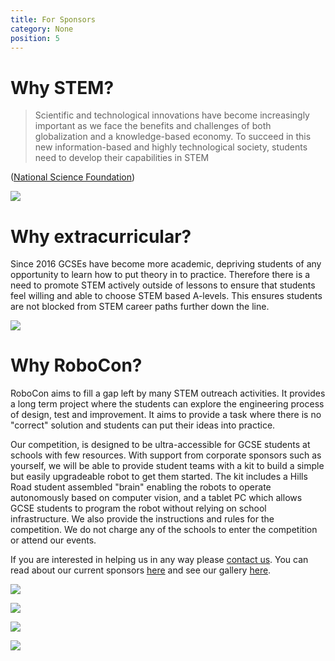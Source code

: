 ```yaml
---
title: For Sponsors
category: None
position: 5
---
```

# Why STEM?

> Scientific and technological innovations have become increasingly important as we face the benefits and challenges of both globalization and a knowledge-based economy. To succeed in this new information-based and highly technological society, students need to develop their capabilities in STEM

([National Science Foundation](https://web.archive.org/web/20171013181600/https://www.nsf.gov/))

![](/images/Brainbox2.jpg)

# Why extracurricular?

Since 2016 GCSEs have become more academic, depriving students of any opportunity to learn how to put theory in to practice. Therefore there is a need to promote STEM actively outside of lessons to ensure that students feel willing and able to choose STEM based A-levels. This ensures students are not blocked from STEM career paths further down the line.

![](/images/2024/IMG_6975.JPG)

# Why RoboCon?

RoboCon aims to fill a gap left by many STEM outreach activities. It provides a long term project where the students can explore the engineering process of design, test and improvement. It aims to provide a task where there is no "correct" solution and students can put their ideas into practice.

Our competition, is designed to be ultra-accessible for GCSE students at schools with few resources. With support from corporate sponsors such as yourself, we will be able to provide student teams with a kit to build a simple but easily upgradeable robot to get them started. The kit includes a Hills Road student assembled "brain" enabling the robots to operate autonomously based on computer vision, and a tablet PC which allows GCSE students to program the robot without relying on school infrastructure. We also provide the instructions and rules for the competition. We do not charge any of the schools to enter the competition or attend our events. 

If you are interested in helping us in any way please [contact us](/about/contact.html). You can read about our current sponsors [here](/about/sponsors.html) and see our gallery [here](/gallery/).

![](/images/Bigchris.jpg)

![](/images/025-C3140-768x512COMPRSD.jpg)

![](/images/IMG_3080COMPRSD.jpg)

![](/images/2024/IMG_6983.JPG)